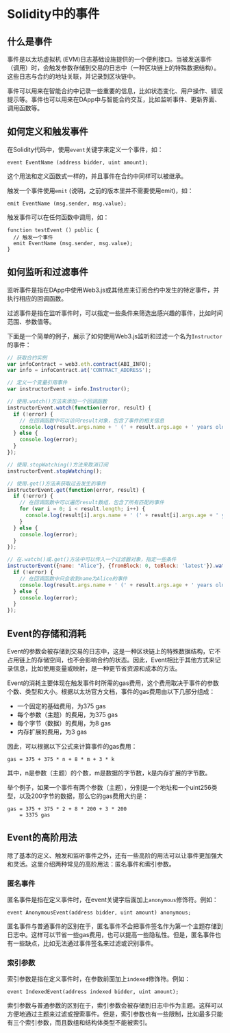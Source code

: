 # Solidity中的事件

## 什么是事件

事件是以太坊虚拟机 (EVM)日志基础设施提供的一个便利接口。当被发送事件（调用）时，会触发参数存储到交易的日志中（一种区块链上的特殊数据结构）。这些日志与合约的地址关联，并记录到区块链中。

事件可以用来在智能合约中记录一些重要的信息，比如状态变化、用户操作、错误提示等。事件也可以用来在DApp中与智能合约交互，比如监听事件、更新界面、调用函数等。

## 如何定义和触发事件

在Solidity代码中，使用`event`关键字来定义一个事件，如：

```solidity
event EventName (address bidder, uint amount);
```

这个用法和定义函数式一样的，并且事件在合约中同样可以被继承。

触发一个事件使用`emit` (说明，之前的版本里并不需要使用emit)，如：

```solidity
emit EventName (msg.sender, msg.value);
```

触发事件可以在任何函数中调用，如：

```solidity
function testEvent () public {
  // 触发一个事件
  emit EventName (msg.sender, msg.value);
}
```

## 如何监听和过滤事件

监听事件是指在DApp中使用Web3.js或其他库来订阅合约中发生的特定事件，并执行相应的回调函数。

过滤事件是指在监听事件时，可以指定一些条件来筛选出感兴趣的事件，比如时间范围、参数值等。

下面是一个简单的例子，展示了如何使用Web3.js监听和过滤一个名为`Instructor`的事件：

```javascript
// 获取合约实例
var infoContract = web3.eth.contract(ABI_INFO);
var info = infoContract.at('CONTRACT_ADDRESS');

// 定义一个变量引用事件
var instructorEvent = info.Instructor();

// 使用.watch()方法来添加一个回调函数
instructorEvent.watch(function(error, result) {
  if (!error) {
    // 在回调函数中可以访问result对象，包含了事件的相关信息
    console.log(result.args.name + ' (' + result.args.age + ' years old)');
  } else {
    console.log(error);
  }
});

// 使用.stopWatching()方法来取消订阅
instructorEvent.stopWatching();

// 使用.get()方法来获取过去发生的事件
instructorEvent.get(function(error, result) {
  if (!error) {
    // 在回调函数中可以遍历result数组，包含了所有匹配的事件
    for (var i = 0; i < result.length; i++) {
      console.log(result[i].args.name + ' (' + result[i].args.age + ' years old)');
    }
  } else {
    console.log(error);
  }
});

// 在.watch()或.get()方法中可以传入一个过滤器对象，指定一些条件
instructorEvent({name: "Alice"}, {fromBlock: 0, toBlock: 'latest'}).watch(function(error, result) {
  if (!error) {
    // 在回调函数中只会收到name为Alice的事件
    console.log(result.args.name + ' (' + result.args.age + ' years old)');
  } else {
    console.log(error);
  }
});
```

## Event的存储和消耗

Event的参数会被存储到交易的日志中，这是一种区块链上的特殊数据结构，它不占用链上的存储空间，也不会影响合约的状态。因此，Event相比于其他方式来记录信息，比如使用变量或映射，是一种更节省资源和成本的方法。

Event的消耗主要体现在触发事件时所需的gas费用，这个费用取决于事件的参数个数、类型和大小。根据以太坊官方文档，事件的gas费用由以下几部分组成：

- 一个固定的基础费用，为375 gas
- 每个参数（主题）的费用，为375 gas
- 每个字节（数据）的费用，为8 gas
- 内存扩展的费用，为3 gas

因此，可以根据以下公式来计算事件的gas费用：

```text
gas = 375 + 375 * n + 8 * m + 3 * k
```

其中，n是参数（主题）的个数，m是数据的字节数，k是内存扩展的字节数。

举个例子，如果一个事件有两个参数（主题），分别是一个地址和一个uint256类型，以及200字节的数据，那么它的gas费用大约是：

```text
gas = 375 + 375 * 2 + 8 * 200 + 3 * 200
    = 3375 gas
```

## Event的高阶用法

除了基本的定义、触发和监听事件之外，还有一些高阶的用法可以让事件更加强大和灵活。这里介绍两种常见的高阶用法：匿名事件和索引参数。

### 匿名事件

匿名事件是指在定义事件时，在event关键字后面加上`anonymous`修饰符。例如：

```solidity
event AnonymousEvent(address bidder, uint amount) anonymous;
```

匿名事件与普通事件的区别在于，匿名事件不会把事件签名作为第一个主题存储到日志中。这样可以节省一些gas费用，也可以提高一些隐私性。但是，匿名事件也有一些缺点，比如无法通过事件签名来过滤或识别事件。

### 索引参数

索引参数是指在定义事件时，在参数前面加上`indexed`修饰符。例如：

```solidity
event IndexedEvent(address indexed bidder, uint amount);
```

索引参数与普通参数的区别在于，索引参数会被存储到日志中作为主题。这样可以方便地通过主题来过滤或搜索事件。但是，索引参数也有一些限制，比如最多只能有三个索引参数，而且数组和结构体类型不能被索引。